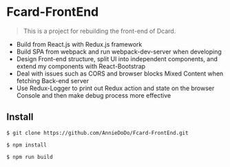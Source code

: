 # Fcard-FrontEnd
> This is a project for rebuilding the front-end of Dcard.
* Build from React.js with Redux.js framework
* Build SPA from webpack and run webpack-dev-server when developing
* Design Front-end structure, split UI into independent components, and extend my components with React-Bootstrap 
* Deal with issues such as CORS and browser blocks Mixed Content when fetching Back-end server
* Use Redux-Logger to print out Redux action and state on the browser Console and then make debug process more effective

## Install
    $ git clone https://github.com/AnnieDoDo/Fcard-FrontEnd.git
    
    $ npm install
    
    $ npm run build


